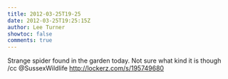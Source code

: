 ```yaml
---
title: 2012-03-25T19-25
date: 2012-03-25T19:25:15Z
author: Lee Turner
showtoc: false
comments: true
---
```


Strange spider found in the garden today. Not sure what kind it is though /cc @SussexWildlife  http://lockerz.com/s/195749680

